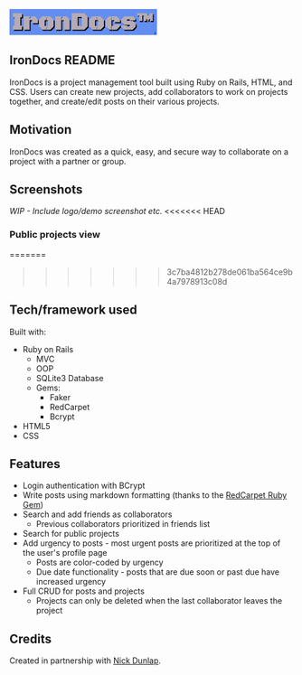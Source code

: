 ![IronDocs logo](https://github.com/ayerest/IronDocs/blob/master/app/assets/images/logo.png "IronDocs logo")

## IronDocs README

IronDocs is a project management tool built using Ruby on Rails, HTML, and CSS. Users can create new projects, add collaborators to work on projects together, and create/edit posts on their various projects. 

## Motivation

IronDocs was created as a quick, easy, and secure way to collaborate on a project with a partner or group.

## Screenshots

*WIP - Include logo/demo screenshot etc.*
<<<<<<< HEAD
### Public projects view ###
=======
>>>>>>> 3c7ba4812b278de061ba564ce9b4a7978913c08d

## Tech/framework used

Built with:

* Ruby on Rails
  * MVC
  * OOP
  * SQLite3 Database
  * Gems:
    * Faker
    * RedCarpet
    * Bcrypt
* HTML5
* CSS

## Features

* Login authentication with BCrypt
* Write posts using markdown formatting (thanks to the [RedCarpet Ruby Gem](https://github.com/vmg/redcarpet))
* Search and add friends as collaborators
  * Previous collaborators prioritized in friends list
* Search for public projects
* Add urgency to posts - most urgent posts are prioritized at the top of the user's profile page
  * Posts are color-coded by urgency
  * Due date functionality - posts that are due soon or past due have increased urgency
* Full CRUD for posts and projects
  * Projects can only be deleted when the last collaborator leaves the project

## Credits

Created in partnership with [Nick Dunlap](https://github.com/nwdunlap17).
